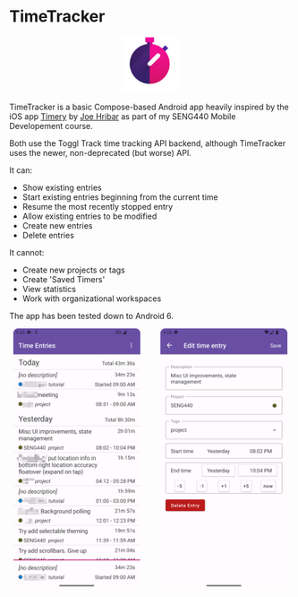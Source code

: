 # TimeTracker

<p align="center">
  <img
    width="100"
    src="TimeTracker/icon/icon-no-blur.svg"
    alt="App icon of a minimal, colorful stopwatch"
  />
</p>

TimeTracker is a basic Compose-based Android app heavily inspired by the iOS app [Timery](https://timeryapp.com) by [Joe Hribar](https://twitter.com/joehribar)
as part of my SENG440 Mobile Developement course.

Both use the Toggl Track time tracking API backend, although TimeTracker uses the newer, non-deprecated (but worse) API.

It can:

- Show existing entries
- Start existing entries beginning from the current time
- Resume the most recently stopped entry
- Allow existing entries to be modified
- Create new entries
- Delete entries

It cannot:

- Create new projects or tags
- Create 'Saved Timers'
- View statistics
- Work with organizational workspaces

The app has been tested down to Android 6.

<p align="center">
  <img
    alt="Screenshot of the main content page"
    src="images/Main%20Content.png"
    width="45%"
  />
&nbsp; &nbsp; &nbsp; &nbsp;
  <img
    alt="Screenshot of edit entry page"
    src="images/Edit%20Screen%2C%20Expanded.png"
    width="45%"
  />
</p>
